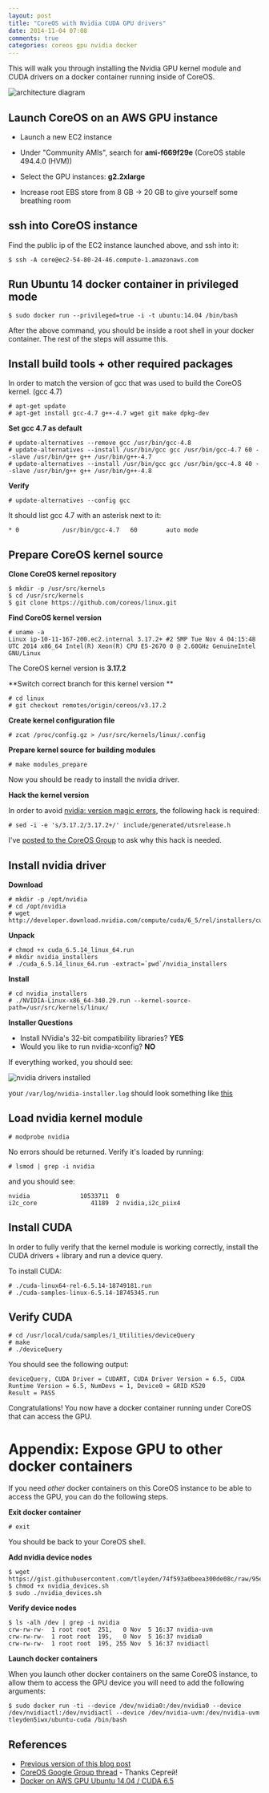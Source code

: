 ```yaml
---
layout: post
title: "CoreOS with Nvidia CUDA GPU drivers"
date: 2014-11-04 07:08
comments: true
categories: coreos gpu nvidia docker
---
```


This will walk you through installing the Nvidia GPU kernel module and CUDA drivers on a docker container running inside of CoreOS.

![architecture diagram](http://tleyden-misc.s3.amazonaws.com/blog_images/coreos-nvidia-gpu.png)

## Launch CoreOS on an AWS GPU instance

* Launch a new EC2 instance

* Under "Community AMIs", search for **ami-f669f29e** (CoreOS stable 494.4.0 (HVM))

* Select the GPU instances: **g2.2xlarge**

* Increase root EBS store from 8 GB -> 20 GB to give yourself some breathing room

## ssh into CoreOS instance

Find the public ip of the EC2 instance launched above, and ssh into it:

```
$ ssh -A core@ec2-54-80-24-46.compute-1.amazonaws.com
```


## Run Ubuntu 14 docker container in privileged mode

```
$ sudo docker run --privileged=true -i -t ubuntu:14.04 /bin/bash
```

After the above command, you should be inside a root shell in your docker container.  The rest of the steps will assume this.


## Install build tools + other required packages

In order to match the version of gcc that was used to build the CoreOS kernel.  (gcc 4.7)

```
# apt-get update
# apt-get install gcc-4.7 g++-4.7 wget git make dpkg-dev
```

**Set gcc 4.7 as default**

```
# update-alternatives --remove gcc /usr/bin/gcc-4.8
# update-alternatives --install /usr/bin/gcc gcc /usr/bin/gcc-4.7 60 --slave /usr/bin/g++ g++ /usr/bin/g++-4.7
# update-alternatives --install /usr/bin/gcc gcc /usr/bin/gcc-4.8 40 --slave /usr/bin/g++ g++ /usr/bin/g++-4.8
```

**Verify**

```
# update-alternatives --config gcc
```

It should list gcc 4.7 with an asterisk next to it:

```
* 0            /usr/bin/gcc-4.7   60        auto mode
```

## Prepare CoreOS kernel source

**Clone CoreOS kernel repository**

```
$ mkdir -p /usr/src/kernels
$ cd /usr/src/kernels
$ git clone https://github.com/coreos/linux.git
```

**Find CoreOS kernel version**

```
# uname -a
Linux ip-10-11-167-200.ec2.internal 3.17.2+ #2 SMP Tue Nov 4 04:15:48 UTC 2014 x86_64 Intel(R) Xeon(R) CPU E5-2670 0 @ 2.60GHz GenuineIntel GNU/Linux
```

The CoreOS kernel version is **3.17.2**

**Switch correct branch for this kernel version **

```
# cd linux
# git checkout remotes/origin/coreos/v3.17.2
```

**Create kernel configuration file**

```
# zcat /proc/config.gz > /usr/src/kernels/linux/.config
```

**Prepare kernel source for building modules**

```
# make modules_prepare
```

Now you should be ready to install the nvidia driver.

**Hack the kernel version**

In order to avoid [nvidia: version magic errors](https://gist.github.com/tleyden/2a46a86056e476976a8e#file-gistfile1-txt-L956), the following hack is required:

```
# sed -i -e 's/3.17.2/3.17.2+/' include/generated/utsrelease.h
```

I've [posted to the CoreOS Group](https://groups.google.com/d/msg/coreos-user/CSp_wSywmI4/CBHwocj8v9oJ) to ask why this hack is needed.

## Install nvidia driver

**Download**

```
# mkdir -p /opt/nvidia
# cd /opt/nvidia
# wget http://developer.download.nvidia.com/compute/cuda/6_5/rel/installers/cuda_6.5.14_linux_64.run
```

**Unpack**

```
# chmod +x cuda_6.5.14_linux_64.run
# mkdir nvidia_installers
# ./cuda_6.5.14_linux_64.run -extract=`pwd`/nvidia_installers
```

**Install**

```
# cd nvidia_installers
# ./NVIDIA-Linux-x86_64-340.29.run --kernel-source-path=/usr/src/kernels/linux/
```

**Installer Questions**

* Install NVidia's 32-bit compatibility libraries? **YES**
* Would you like to run nvidia-xconfig? **NO**

If everything worked, you should see:

![nvidia drivers installed](http://tleyden-misc.s3.amazonaws.com/blog_images/nvidia_driver_installed.png)

your `/var/log/nvidia-installer.log` should look something like [this](https://gist.github.com/tleyden/6d585fb8ab08154949c8)

## Load nvidia kernel module

```
# modprobe nvidia
```

No errors should be returned.  Verify it's loaded by running:

```
# lsmod | grep -i nvidia
```

and you should see:

```
nvidia              10533711  0
i2c_core               41189  2 nvidia,i2c_piix4
```

## Install CUDA

In order to fully verify that the kernel module is working correctly, install the CUDA drivers + library and run a device query.

To install CUDA:

```
# ./cuda-linux64-rel-6.5.14-18749181.run
# ./cuda-samples-linux-6.5.14-18745345.run
```

## Verify CUDA

```
# cd /usr/local/cuda/samples/1_Utilities/deviceQuery
# make
# ./deviceQuery   
```

You should see the following output:

```
deviceQuery, CUDA Driver = CUDART, CUDA Driver Version = 6.5, CUDA Runtime Version = 6.5, NumDevs = 1, Device0 = GRID K520
Result = PASS
```

Congratulations!  You now have a docker container running under CoreOS that can access the GPU. 

# Appendix: Expose GPU to other docker containers

If you need *other* docker containers on this CoreOS instance to be able to access the GPU, you can do the following steps.

**Exit docker container**

```
# exit
```

You should be back to your CoreOS shell.

**Add nvidia device nodes**

```
$ wget https://gist.githubusercontent.com/tleyden/74f593a0beea300de08c/raw/95ed93c5751a989e58153db6f88c35515b7af120/nvidia_devices.sh
$ chmod +x nvidia_devices.sh
$ sudo ./nvidia_devices.sh
```

**Verify device nodes**

```
$ ls -alh /dev | grep -i nvidia
crw-rw-rw-  1 root root  251,   0 Nov  5 16:37 nvidia-uvm
crw-rw-rw-  1 root root  195,   0 Nov  5 16:37 nvidia0
crw-rw-rw-  1 root root  195, 255 Nov  5 16:37 nvidiactl
```

**Launch docker containers**

When you launch other docker containers on the same CoreOS instance, to allow them to access the GPU device you will need to add the following arguments:

```
$ sudo docker run -ti --device /dev/nvidia0:/dev/nvidia0 --device /dev/nvidiactl:/dev/nvidiactl --device /dev/nvidia-uvm:/dev/nvidia-uvm tleyden5iwx/ubuntu-cuda /bin/bash
```

## References

* [Previous version of this blog post](https://github.com/tleyden/tleyden.github.io/blob/6d71759cc5e530efcae10d9c6012dd217f76795c/source/_posts/2014-11-04-coreos-with-nvidia-cuda-gpu-drivers.markdown)
* [CoreOS Google Group thread](https://groups.google.com/forum/#!topic/coreos-user/CSp_wSywmI4) - Thanks Сергей!
* [Docker on AWS GPU Ubuntu 14.04 / CUDA 6.5](http://tleyden.github.io/blog/2014/10/25/docker-on-aws-gpu-ubuntu-14-dot-04-slash-cuda-6-dot-5/)



















